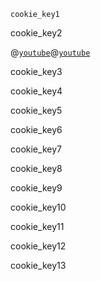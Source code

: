 ```ngMeta
cookie_key1
```

cookie_key2


@[`youtube`](s-0Kaj1RIXc)@[`youtube`](d9ZtK9Sb6G4)



cookie_key3



cookie_key4



cookie_key5



cookie_key6



cookie_key7



cookie_key8



cookie_key9




cookie_key10


cookie_key11


cookie_key12


cookie_key13
